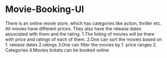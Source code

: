 # Movie-Booking-UI
There is an online movie store, which has categories like action, thriller etc. All movies have different prices. They also have the release dates associated with them and the rating.   1.The listing of movies will be there with price and ratings of each of them.   2.One can sort the movies based on  1. release dates  2.ratings   3.One can filter the movies by  1. price ranges  2. Categories   4.Movies tickets can be booked online
